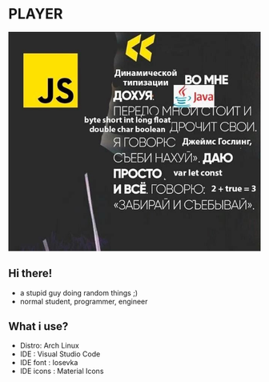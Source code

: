 # **PLAYER**
![img](pic.jpg)
## Hi there!
- a stupid guy doing random things ;)
- normal student, programmer, engineer
## What i use?
- Distro: Arch Linux
- IDE : Visual Studio Code
- IDE font : Iosevka
- IDE icons : Material Icons
